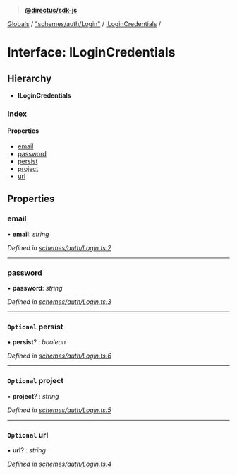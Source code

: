 > **[@directus/sdk-js](../README.md)**

[Globals](../README.md) / ["schemes/auth/Login"](../modules/_schemes_auth_login_.md) / [ILoginCredentials](_schemes_auth_login_.ilogincredentials.md) /

# Interface: ILoginCredentials

## Hierarchy

* **ILoginCredentials**

### Index

#### Properties

* [email](_schemes_auth_login_.ilogincredentials.md#email)
* [password](_schemes_auth_login_.ilogincredentials.md#password)
* [persist](_schemes_auth_login_.ilogincredentials.md#optional-persist)
* [project](_schemes_auth_login_.ilogincredentials.md#optional-project)
* [url](_schemes_auth_login_.ilogincredentials.md#optional-url)

## Properties

###  email

• **email**: *string*

*Defined in [schemes/auth/Login.ts:2](https://github.com/direcuts/sdk-js/tree/master/schemes/auth/Login.ts#L2)*

___

###  password

• **password**: *string*

*Defined in [schemes/auth/Login.ts:3](https://github.com/direcuts/sdk-js/tree/master/schemes/auth/Login.ts#L3)*

___

### `Optional` persist

• **persist**? : *boolean*

*Defined in [schemes/auth/Login.ts:6](https://github.com/direcuts/sdk-js/tree/master/schemes/auth/Login.ts#L6)*

___

### `Optional` project

• **project**? : *string*

*Defined in [schemes/auth/Login.ts:5](https://github.com/direcuts/sdk-js/tree/master/schemes/auth/Login.ts#L5)*

___

### `Optional` url

• **url**? : *string*

*Defined in [schemes/auth/Login.ts:4](https://github.com/direcuts/sdk-js/tree/master/schemes/auth/Login.ts#L4)*